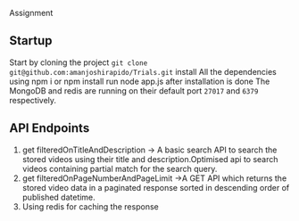 Assignment



## Startup

Start by cloning the project ```git clone git@github.com:amanjoshirapido/Trials.git```
install All the dependencies using npm i or npm install 
run node app.js after installation is done 
The MongoDB and redis are running on their default port ``` 27017 ``` and ```6379``` respectively.

## API Endpoints
1. get filteredOnTitleAndDescription -> A basic search API to search the stored videos using their title and description.Optimised api to search videos containing partial match for the search query.
2. get filteredOnPageNumberAndPageLimit ->A GET API which returns the stored video data in a paginated response sorted in descending order of published datetime.
4. Using redis for caching the response 


